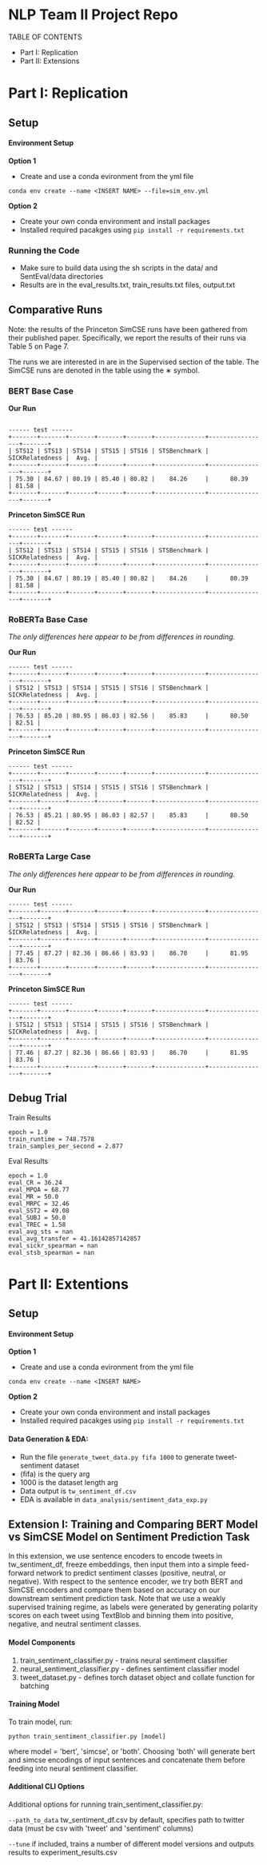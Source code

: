 # **NLP Team II Project Repo**

TABLE OF CONTENTS
- Part I: Replication 
- Part II: Extensions

# Part I: Replication 

## Setup

#### Environment Setup 

**Option 1**
- Create and use a conda evironment from the yml file 

```
conda env create --name <INSERT NAME> --file=sim_env.yml
```

**Option 2**
- Create your own conda environment and install packages 
- Installed required pacakges using `pip install -r requirements.txt`

### Running the Code 

- Make sure to build data using the sh scripts in the data/ and SentEval/data directories
- Results are in the eval_results.txt, train_results.txt files, output.txt


## Comparative Runs

Note: the results of the Princeton SimCSE runs have been gathered from their published paper. Specifically, we report the results of their runs via Table 5 on Page 7. 

The runs we are interested in are in the Supervised section of the table. The SimCSE runs are denoted in the table using the ∗ symbol. 

### BERT Base Case

**Our Run**
```

------ test ------
+-------+-------+-------+-------+-------+--------------+-----------------+-------+
| STS12 | STS13 | STS14 | STS15 | STS16 | STSBenchmark | SICKRelatedness |  Avg. |
+-------+-------+-------+-------+-------+--------------+-----------------+-------+
| 75.30 | 84.67 | 80.19 | 85.40 | 80.82 |    84.26     |      80.39      | 81.58 |
+-------+-------+-------+-------+-------+--------------+-----------------+-------+
```

**Princeton SimSCE Run**
```
------ test ------
+-------+-------+-------+-------+-------+--------------+-----------------+-------+
| STS12 | STS13 | STS14 | STS15 | STS16 | STSBenchmark | SICKRelatedness |  Avg. |
+-------+-------+-------+-------+-------+--------------+-----------------+-------+
| 75.30 | 84.67 | 80.19 | 85.40 | 80.82 |    84.26     |      80.39      | 81.58 |
+-------+-------+-------+-------+-------+--------------+-----------------+-------+
```


### RoBERTa Base Case 

_The only differences here appear to be from differences in rounding._

**Our Run**
```
------ test ------
+-------+-------+-------+-------+-------+--------------+-----------------+-------+
| STS12 | STS13 | STS14 | STS15 | STS16 | STSBenchmark | SICKRelatedness |  Avg. |
+-------+-------+-------+-------+-------+--------------+-----------------+-------+
| 76.53 | 85.20 | 80.95 | 86.03 | 82.56 |    85.83     |      80.50      | 82.51 |
+-------+-------+-------+-------+-------+--------------+-----------------+-------+
```

**Princeton SimSCE Run** 
```
------ test ------
+-------+-------+-------+-------+-------+--------------+-----------------+-------+
| STS12 | STS13 | STS14 | STS15 | STS16 | STSBenchmark | SICKRelatedness |  Avg. |
+-------+-------+-------+-------+-------+--------------+-----------------+-------+
| 76.53 | 85.21 | 80.95 | 86.03 | 82.57 |    85.83     |      80.50      | 82.52 |
+-------+-------+-------+-------+-------+--------------+-----------------+-------+
```

### RoBERTa Large Case 

_The only differences here appear to be from differences in rounding._

**Our Run**
```
------ test ------
+-------+-------+-------+-------+-------+--------------+-----------------+-------+
| STS12 | STS13 | STS14 | STS15 | STS16 | STSBenchmark | SICKRelatedness |  Avg. |
+-------+-------+-------+-------+-------+--------------+-----------------+-------+
| 77.45 | 87.27 | 82.36 | 86.66 | 83.93 |    86.70     |      81.95      | 83.76 |
+-------+-------+-------+-------+-------+--------------+-----------------+-------+
```

**Princeton SimSCE Run** 
```
------ test ------
+-------+-------+-------+-------+-------+--------------+-----------------+-------+
| STS12 | STS13 | STS14 | STS15 | STS16 | STSBenchmark | SICKRelatedness |  Avg. |
+-------+-------+-------+-------+-------+--------------+-----------------+-------+
| 77.46 | 87.27 | 82.36 | 86.66 | 83.93 |    86.70     |      81.95      | 83.76 |
+-------+-------+-------+-------+-------+--------------+-----------------+-------+
```

## Debug Trial

Train Results 
```
epoch = 1.0
train_runtime = 748.7578
train_samples_per_second = 2.877
```

Eval Results 
```
epoch = 1.0
eval_CR = 36.24
eval_MPQA = 68.77
eval_MR = 50.0
eval_MRPC = 32.46
eval_SST2 = 49.08
eval_SUBJ = 50.0
eval_TREC = 1.58
eval_avg_sts = nan
eval_avg_transfer = 41.16142857142857
eval_sickr_spearman = nan
eval_stsb_spearman = nan
```

# Part II: Extentions

## Setup

#### Environment Setup

**Option 1**
- Create and use a conda evironment from the yml file 

```
conda env create --name <INSERT NAME>
```

**Option 2**
- Create your own conda environment and install packages 
- Installed required pacakges using `pip install -r requirements.txt`

#### Data Generation & EDA: 

- Run the file `generate_tweet_data.py fifa 1000` to generate tweet-sentiment dataset 
- (fifa) is the query arg
- 1000 is the dataset length arg
- Data output is `tw_sentiment_df.csv`
- EDA is available in `data_analysis/sentiment_data_exp.py`

## Extension I: Training and Comparing BERT Model vs SimCSE Model on Sentiment Prediction Task

In this extension, we use sentence encoders to encode tweets in tw_sentiment_df, freeze embeddings, then input them into a simple feed-forward network to predict sentiment classes (positive, neutral, or negative). With respect to the sentence encoder, we try both BERT and SimCSE encoders and compare them based on accuracy on our downstream sentiment prediction task. Note that we use a weakly supervised training regime, as labels were generated by generating polarity scores on each tweet using TextBlob and binning them into positive, negative, and neutral sentiment classes.

#### Model Components
1. train_sentiment_classifier.py - trains neural sentiment classifier
2. neural_sentiment_classifier.py - defines sentiment classifier model
3. tweet_dataset.py - defines torch dataset object and collate function
   for batching

#### Training Model
To train model, run:

```python train_sentiment_classifier.py [model]```

where model = 'bert', 'simcse', or 'both'. Choosing 'both' will generate bert
and simcse encodings of input sentences and concatenate them before
feeding into neural sentiment classifier.

#### Additional CLI Options
Additional options for running train_sentiment_classifier.py:

`--path_to_data` tw_sentiment_df.csv by default, specifies path to twitter data (must be csv with 'tweet' and 'sentiment' columns)

`--tune` if included, trains a number of different model versions and
outputs results to experiment_results.csv
